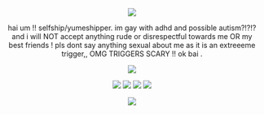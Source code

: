 <p align="center"> <img src=https://dividers.crd.co/assets/images/gallery04/1196d7bc.png?v=05d33f91> </p>

<p align="center"> hai um !! selfship/yumeshipper. im gay with adhd and possible autism?!?!? and i will NOT accept anything rude or disrespectful towards me OR my best friends ! pls dont say anything sexual about me as it is an extreeeme trigger,, OMG TRIGGERS SCARY !! ok bai . </p>

<p align="center"> <img src=https://file.garden/Zj8MKPoh-G9Y8EJE/pixels/grayscale/IMG_4126.png>

<p align ="center"> <img src=https://file.garden/Zy7nsVKnFHAuCMhW/buttons/monochromatic/mono6> <img src=https://file.garden/Zj8MKPoh-G9Y8EJE/pixels/shinybuttons/saint.gif>
<img src=https://file.garden/Zj8MKPoh-G9Y8EJE/pixels/shinybuttons/boy> <img src=https://file.garden/Zj8MKPoh-G9Y8EJE/pixels/shinybuttons/puppy> </p>
<p align ="center"> <img src=https://file.garden/Zj8MKPoh-G9Y8EJE/stamps/by%20others/IMG_6519.gif> </p>


